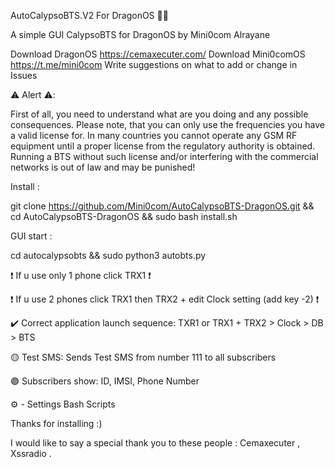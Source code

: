 AutoCalypsoBTS.V2 For DragonOS 📱📞

A simple GUI CalypsoBTS for DragonOS by Mini0com Alrayane

Download DragonOS https://cemaxecuter.com/
Download Mini0comOS https://t.me/mini0com
Write suggestions on what to add or change in Issues

⚠️ Alert ⚠️:

First of all, you need to understand what are you doing and any possible consequences. Please note, that you can only use the frequencies you have a valid license for. In many countries you cannot operate any GSM RF equipment until a proper license from the regulatory authority is obtained. Running a BTS without such license and/or interfering with the commercial networks is out of law and may be punished!

Install :

git clone https://github.com/Mini0com/AutoCalypsoBTS-DragonOS.git && cd AutoCalypsoBTS-DragonOS && sudo bash install.sh

GUI start :

cd autocalypsobts && sudo python3 autobts.py





❗️ If u use only 1 phone click TRX1 ❗️

❗️ If u use 2 phones click TRX1 then TRX2 + edit Clock setting (add key -2) ❗️

✔️ Correct application launch sequence: TXR1 or TRX1 + TRX2 > Clock > DB > BTS

🟡 Test SMS: Sends Test SMS from number 111 to all subscribers

🟣 Subscribers show: ID, IMSI, Phone Number

⚙️ - Settings Bash Scripts

Thanks for installing :)

I would like to say a special thank you to these people : Cemaxecuter , Xssradio .
